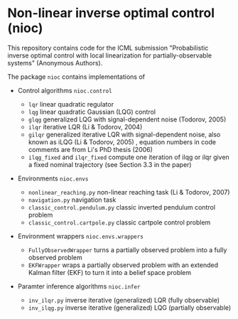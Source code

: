 # Non-linear inverse optimal control (nioc)

This repository contains code for the ICML submission "Probabilistic inverse optimal control with local linearization for partially-observable systems" (Anonymous Authors).

The package `nioc` contains implementations of 

- Control algorithms `nioc.control`
    - `lqr` linear quadratic regulator
    - `lqg` linear quadratic Gaussian (LQG) control
    - `glqg` generalized LQG with signal-dependent noise (Todorov, 2005)
    - `ilqr` iterative LQR (Li & Todorov, 2004) 
    - `gilqr` generalized iterative LQR with signal-dependent noise, also known as iLQG (Li & Todorov, 2005) , equation numbers in code comments are from Li's PhD
      thesis (2006)
    - `ilqg_fixed` and `ilqr_fixed` compute one iteration of ilqg or ilqr given a fixed nominal trajectory (see Section 3.3 in the paper)

- Environments `nioc.envs`
  - `nonlinear_reaching.py` non-linear reaching task (Li & Todorov, 2007)
  - `navigation.py` navigation task
  - `classic_control.pendulum.py` classic inverted pendulum control problem
  - `classic_control.cartpole.py` classic cartpole control problem

- Environment wrappers `nioc.envs.wrappers`
    - `FullyObservedWrapper` turns a partially observed problem into a fully observed problem
    - `EKFWrapper` wraps a partially observed problem with an extended Kalman filter (EKF) to turn it into a belief space problem

- Paramter inference algorithms `nioc.infer`
    - `inv_ilqr.py` inverse iterative (generalized) LQR (fully observable)
    - `inv_ilqg.py` inverse iterative (generalized) LQG (partially observable)
